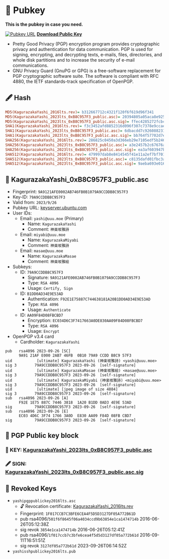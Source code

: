 # 🔑 Pubkey

**This is the pubkey in case you need.**

[![Pubkey URL](https://img.shields.io/badge/-PGPkey-0093DD?logo=GNU%20Privacy%20Guard&labelColor=0093DD&logoColor=fff)](https://github.com/kagurazakayashi/pubkey/blob/master/KagurazakaYashi_2023lts_0xB8C957F3_public.asc) **[Download Public Key](https://github.com/kagurazakayashi/pubkey/blob/master/KagurazakaYashi_2023lts_0xB8C957F3_public.asc)**

- Pretty Good Privacy (PGP) encryption program provides cryptographic privacy and authentication for data communication. PGP is used for signing, encrypting, and decrypting texts, e-mails, files, directories, and whole disk partitions and to increase the security of e-mail communications.
- GNU Privacy Guard (GnuPG or GPG) is a free-software replacement for PGP cryptographic software suite. The software is compliant with RFC 4880, the IETF standards-track specification of OpenPGP.

## 🖋️ Hash

```ini
MD5(KagurazakaYashi_2016lts.rev)= b312667712c4321f120f6f619d96f341
MD5(KagurazakaYashi_2023lts_0xB8C957F3_public.asc)= 20394805a05aca8e9254b4d76e0e7f67
MD5(KagurazakaYashi_2023lts_0xB8C957F3_public.asc.sig)= ffec4285272fcbc39c983761b72bc31e
SHA1(KagurazakaYashi_2016lts.rev)= f3c3452afd8852316d096f307c7378e9ccae1016
SHA1(KagurazakaYashi_2023lts_0xB8C957F3_public.asc)= 6dbacdd7c92608823109ecf375617f66dc402073
SHA1(KagurazakaYashi_2023lts_0xB8C957F3_public.asc.sig)= bb764f57702d7eb4faf85dd8efb8b6278f203588
SHA256(KagurazakaYashi_2016lts.rev)= 286825c0450a3d366eb29e7105edf5b246ddf3a9d41c9a561270c9ebd993eb99
SHA256(KagurazakaYashi_2023lts_0xB8C957F3_public.asc)= a3e2457b2c67676aa3e74036bbc0624ee83b3a2bcec7f48de5bf03ded45de41f
SHA256(KagurazakaYashi_2023lts_0xB8C957F3_public.asc.sig)= ea3af603947b39c098ea59ad9c3922683d5cabf6e5a56a85c35294c3a8483d28
SHA512(KagurazakaYashi_2016lts.rev)= 479997dab8e8414545f41e11a2ef7bf70135d5baa703b0dbfb5d90da2006f618f5a784caa962ada794369d6df69a418f1200013be6cce56881eb9ce65b534171
SHA512(KagurazakaYashi_2023lts_0xB8C957F3_public.asc)= c8135dafd01fbc3ab1d5863271075fc144c98aa91e7439f79b94bc9210a9b49679551a7aa4766556a9036de9443759faa013e5626f0ca8c746991e9f20bc2825
SHA512(KagurazakaYashi_2023lts_0xB8C957F3_public.asc.sig)= 9aeba693e0161f0905f2ae360a8208cacdce8f4f52ce20e0e90aa1ce2f809ff6003a56dc397b325196d43b189c7e5a5e6a64b425c0618195f76129f55787de7a
```

## 🔑 KagurazakaYashi_0xB8C957F3_public.asc

- Fingerprint: `9A9121AFE0002AB746FB0B1079A9CCDDB8C957F3`
- Key-ID: `79A9CCDDB8C957F3`
- Valid from: `2023/9/26`
- Pubkey URL: [keyserver.ubuntu.com](https://keyserver.ubuntu.com/pks/lookup?op=get&search=0x9a9121afe0002ab746fb0b1079a9ccddb8c957f3)
- User IDs:
  - Email: `yashi@uuu.moe` (Primary)
    - Name: `KagurazakaYashi`
    - Comment: `神楽坂雅詩`
  - Email: `miyabi@uuu.moe`
    - Name: `KagurazakaMiyabi`
    - Comment: `神楽坂雅詩`
  - Email: `masae@uuu.moe`
    - Name: `KagurazakaMasae`
    - Comment: `神楽坂雅絵`
- Subkeys:
  - ID: `79A9CCDDB8C957F3`
    - Signature: `9A9121AFE0002AB746FB0B1079A9CCDDB8C957F3`
    - Type: `RSA 4096`
    - Usage: `Certify, Sign`
  - ID: `B1DD0AD34E9E53AD`
    - Authentication: `F92E1E75887C744638181A20B1DD0AD34E9E53AD`
    - Type: `RSA 4096`
    - Usage: `Authenticate`
  - ID: `AA09F84D08FBCBD7`
    - Encryption: `EC034D6C3F7417663A0DE830AA09F84D08FBCBD7`
    - Type: `RSA 4096`
    - Usage: `Encrypt`
- OpenPGP v3.4 card
  - Cardholder: `KagurazakaYashi`

```log
pub   rsa4096 2023-09-26 [SC]
      9A91 21AF E000 2AB7 46FB  0B10 79A9 CCDD B8C9 57F3
uid           [ultimate] KagurazakaYashi (神楽坂雅詩) <yashi@uuu.moe>
sig 3        79A9CCDDB8C957F3 2023-09-26  [self-signature]
uid           [ultimate] KagurazakaMasae (神楽坂雅絵) <masae@uuu.moe>
sig 3        79A9CCDDB8C957F3 2023-09-26  [self-signature]
uid           [ultimate] KagurazakaMiyabi (神楽坂雅詩) <miyabi@uuu.moe>
sig 3        79A9CCDDB8C957F3 2023-09-26  [self-signature]
uid           [ultimate] [jpeg image of size 4884]
sig 3        79A9CCDDB8C957F3 2023-09-26  [self-signature]
sub   rsa4096 2023-09-26 [A]
      F92E 1E75 887C 7446 3818  1A20 B1DD 0AD3 4E9E 53AD
sig          79A9CCDDB8C957F3 2023-09-26  [self-signature]
sub   rsa4096 2023-09-26 [E]
      EC03 4D6C 3F74 1766 3A0D  E830 AA09 F84D 08FB CBD7
sig          79A9CCDDB8C957F3 2023-09-26  [self-signature]
```

## 💽 PGP Public key block

### 🔑 KEY: [KagurazakaYashi_2023lts_0xB8C957F3_public.asc](https://github.com/kagurazakayashi/pubkey/blob/master/KagurazakaYashi_2023lts_0xB8C957F3_public.asc)

### 🖋️ SIGN: [KagurazakaYashi_2023lts_0xB8C957F3_public.asc.sig](https://github.com/kagurazakayashi/pubkey/blob/master/KagurazakaYashi_2023lts_0xB8C957F3_public.asc.sig)

## 🚫 Revoked Keys

- `yashipgppublickey2016lts.asc`
  - 🔓 Revocation certificate: [KagurazakaYashi_2016lts.rev](https://github.com/kagurazakayashi/pubkey/blob/master/KagurazakaYashi_2016lts.rev)
  - Fingerprint: `1F017CCB7C3BFE6CEA4F5D5D3127DF05A772B61D`
  - pub rsa4096/`501f6f8645f06a4034ccd9b63854e1ca1474714b` 2016-06-26T05:12:38Z
  - sig revok `3854e1ca1474714b` 2016-06-26T05:12:41Z
  - pub rsa4096/`1f017ccb7c3bfe6cea4f5d5d3127df05a772b61d` 2016-09-11T16:51:51Z
  - sig revok `3127df05a772b61d` 2023-09-26T06:14:52Z
- `yashisshpublickey2016lts.pub`
